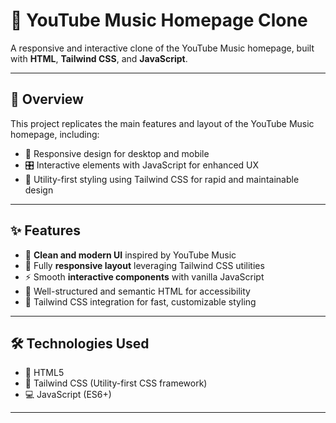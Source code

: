 # 🎵 YouTube Music Homepage Clone

A responsive and interactive clone of the YouTube Music homepage, built with **HTML**, **Tailwind CSS**, and **JavaScript**.

---

## 🚀 Overview

This project replicates the main features and layout of the YouTube Music homepage, including:

- 📱 Responsive design for desktop and mobile
- 🎛️ Interactive elements with JavaScript for enhanced UX
- 🎨 Utility-first styling using Tailwind CSS for rapid and maintainable design

---

## ✨ Features

- 🎯 **Clean and modern UI** inspired by YouTube Music
- 📐 Fully **responsive layout** leveraging Tailwind CSS utilities
- ⚡ Smooth **interactive components** with vanilla JavaScript
- 🧩 Well-structured and semantic HTML for accessibility
- 🎨 Tailwind CSS integration for fast, customizable styling

---

## 🛠️ Technologies Used

- 📝 HTML5
- 🎨 Tailwind CSS (Utility-first CSS framework)
- 💻 JavaScript (ES6+)

---
